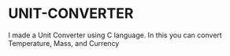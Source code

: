 # UNIT-CONVERTER
I made a Unit Converter using C language. In this you can convert Temperature, Mass, and Currency
